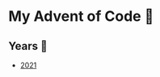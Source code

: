 # My Advent of Code 🚀

## Years 🔭

- [2021](https://github.com/KevFarid/advent-of-code/tree/main/2021)